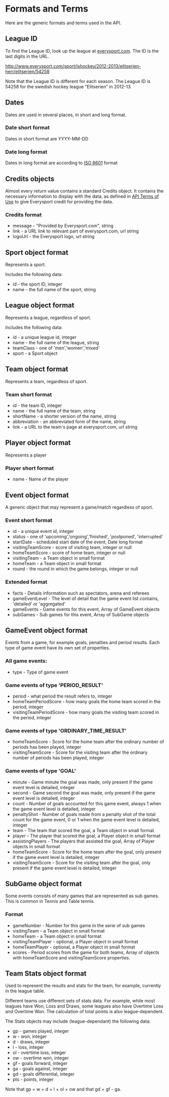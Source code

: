 ﻿# Formats and Terms
Here are the generic formats and terms used in the API. 

## League ID
To find the League ID, look up the league at [everysport.com](http://www.everysport.com). The ID is the last digits in the URL. 

http://www.everysport.com/sport/ishockey/2012-2013/elitserien-herr/elitserien/54258

Note that the League ID is different for each season. The League ID is 54258 for the swedish hockey league “Elitserien” in 2012-13.

## Dates
Dates are used in several places, in short and long format.

### Date short format
Dates in short format are YYYY-MM-DD

### Date long format
Dates in long format are according to [ISO 8601](http://en.wikipedia.org/wiki/ISO_8601) format


## Credits objects
Almost every return value contains a standard Credits object. It contains the necessary information to display with the data, as defined in [API Terms of Use](/basics/terms_of_use.md) to give Everysport credit for providing the data. 

### Credits format
* message - "Provided by Everysport.com", string
* link - a URL link to relevant part of everysport.com, url string
* logoUrl - the Everysport logo, url string

## Sport object format
Represents a sport.

Includes the following data:
* id - the sport ID, integer
* name - the full name of the sport, string


## League object format
Represents a league, regardless of sport.

Includes the following data:
* id - a unique league  id, integer
* name - the full name of the league, string
* teamClass - one of 'men','women','mixed'
* sport - a Sport object

## Team object format
Represents a team, regardless of sport.

### Team short format
* id - the team ID, integer
* name - the full name of the team, string
* shortName - a shorter version of the name, string
* abbreviation - an abbreviated form of the name, string
* link - a URL to the team's page at everysport.com, url string

## Player object format 
Represents a player

### Player short format
* name - Name of the player

## Event object format
A generic object that may represent a game/match regardless of sport. 

### Event short format
* id - a unique event id, integer
* status - one of 'upcoming','ongoing','finished', 'postponed', 'interrupted'
* startDate - scheduled start date of the event, Date long format
* visitingTeamScore - score of visiting team, integer or null
* homeTeamScore - score of home team, integer or null
* visitingTeam - a Team object in small format
* homeTeam - a Team object in small format
* round - the round in which the game belongs, integer or null 

### Extended format
* facts - Details information such as spectators, arena and referees
* gameEventLevel - The level of detail that the game event list contains, 'detailed' or 'aggregated'
* gameEvents - Game events for this event, Array of GameEvent objects
* subGames - Sub games for this event, Array of SubGame objects

## GameEvent object format
Events from a game, for example goals, penalties and period results.
Each type of game event have its own set of properties.

### All game events:
* type - Type of game event

### Game events of type 'PERIOD_RESULT'
* period - what period the result refers to, integer
* homeTeamPeriodScore - how many goals the home team scored in the period, integer
* visitingTeamPeriodScore - how many goals the visiting team scored in the period, integer

### Game events of type 'ORDINARY_TIME_RESULT'
* homeTeamScore - Score for the home team after the ordinary number of periods has been played, integer
* visitingTeamScore - Score for the visiting team after the ordinary number of periods has been played, integer

### Game events of type 'GOAL'
* minute - Game minute the goal was made, only present if the game event level is detailed, integer
* second - Game second the goal was made, only present if the game event level is detailed, integer
* count - Number of goals accounted for this game event, always 1 when the game event level is detailed, integer
* penaltyShot - Number of goals made from a penalty shot of the total count for the game event, 0 or 1 when the game event level is detailed, integer
* team - The team that scored the goal, a Team object in small format
* player - The player that scored the goal, a Player object in small format
* assistingPlayers - The players that assisted the goal, Array of Player objects in small format
* homeTeamScore - Score for the home team after the goal, only present if the game event level is detailed, integer
* visitingTeamScore - Score for the visiting team after the goal, only present if the game event level is detailed, integer

## SubGame object format
Some events consists of many games that are represented as sub games. This is common in Tennis and Table tennis.

### Format
* gameNumber - Number for this game in the serie of sub games
* visitingTeam - a Team object in small format
* homeTeam - a Team object in small format
* visitingTeamPlayer - optional, a Player object in small format
* homeTeamPlayer - optional, a Player object in small format
* scores - Period scores from the game for both teams, Array of objects with homeTeamScore and visitingTeamScore properties. 

## Team Stats object format
Used to represent the results and stats for the team, for example, currently in the league table.  

Different teams use different sets of stats data. For example, while most leagues have Won, Loss and Draws, some leagues also have Overtime Loss and Overtime Won. 
The calculation of total points is also league-dependent. 

The Stats objects may include (league-dependant) the following data:
* gp - games played, integer
* w - won, integer
* d - draws, integer
* l - loss, integer
* ol - overtime loss, integer
* ow - overtime won, integer
* gf - goals forward, integer
* ga - goals against, integer
* gd - goals differential, integer
* pts - points, integer

Note that gp = w + d + l + ol + ow and that gd = gf - ga.
